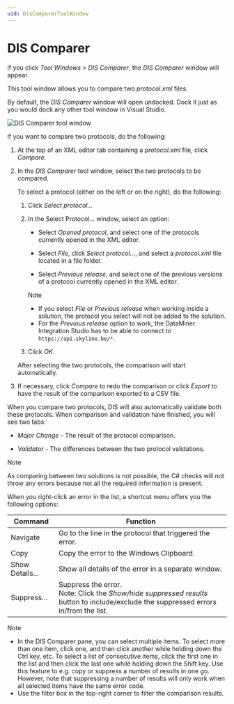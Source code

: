 ```yaml
---
uid: DisComparerToolWindow
---
```


# DIS Comparer

If you click *Tool Windows > DIS Comparer*, the *DIS Comparer* window will appear.

This tool window allows you to compare two *protocol.xml* files.

By default, the *DIS Comparer* window will open undocked. Dock it just as you would dock any other tool window in Visual Studio.

![DIS Comparer tool window](~/develop/images/DisComparerToolWindow.png)

If you want to compare two protocols, do the following:

1. At the top of an XML editor tab containing a *protocol.xml* file, click *Compare*.

1. In the *DIS Comparer* tool window, select the two protocols to be compared.

   To select a protocol (either on the left or on the right), do the following:

   1. Click *Select protocol...*

   1. In the Select Protocol... window, select an option:

      - Select *Opened protocol*, and select one of the protocols currently opened in the XML editor.

      - Select *File*, click *Select protocol...*, and select a *protocol.xml* file located in a file folder.

      - Select *Previous release*, and select one of the previous versions of a protocol currently opened in the XML editor.

      > [!NOTE]
      >
      > - If you select *File* or *Previous release* when working inside a solution, the protocol you select will not be added to the solution.
      > - For the *Previous release* option to work, the DataMiner Integration Studio has to be able to connect to `https://api.skyline.be/*`.

   1. Click *OK*.

   After selecting the two protocols, the comparison will start automatically.

1. If necessary, click *Compare* to redo the comparison or click *Export* to have the result of the comparison exported to a CSV file.

When you compare two protocols, DIS will also automatically validate both these protocols. When comparison and validation have finished, you will see two tabs:

- *Major Change* - The result of the protocol comparison.

- *Validator* - The differences between the two protocol validations.

> [!NOTE]
> As comparing between two solutions is not possible, the C# checks will not throw any errors because not all the required information is present.

When you right-click an error in the list, a shortcut menu offers you the following options:

| Command | Function |
|---------|----------|
| Navigate | Go to the line in the protocol that triggered the error. |
| Copy | Copy the error to the Windows Clipboard. |
| Show Details... | Show all details of the error in a separate window. |
| Suppress... | Suppress the error.<br>Note: Click the *Show/hide suppressed results* button to include/exclude the suppressed errors in/from the list. |

> [!NOTE]
>
> - In the DIS Comparer pane, you can select multiple items. To select more than one item, click one, and then click another while holding down the Ctrl key, etc. To select a list of consecutive items, click the first one in the list and then click the last one while holding down the Shift key. Use this feature to e.g. copy or suppress a number of results in one go. However, note that suppressing a number of results will only work when all selected items have the same error code.
> - Use the filter box in the top-right corner to filter the comparison results.
